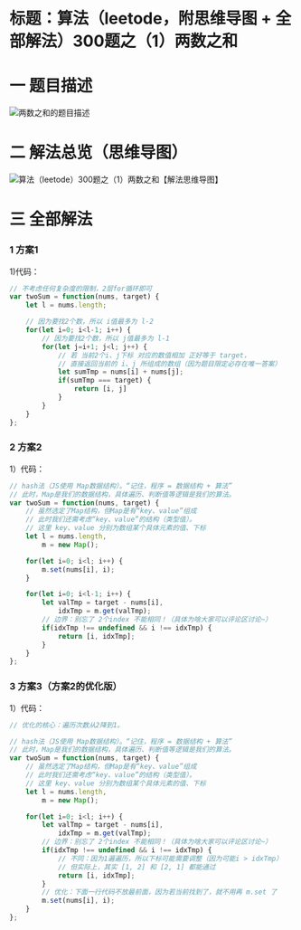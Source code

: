 # 标题：算法（leetode，附思维导图 + 全部解法）300题之（1）两数之和

# 一 题目描述
![两数之和的题目描述](https://cdn.jsdelivr.net/gh/CYBYOB/img/2021-5-9/1620527340333-image.png)

# 二 解法总览（思维导图）
![算法（leetode）300题之（1）两数之和【解法思维导图】](https://cdn.jsdelivr.net/gh/CYBYOB/img/2021-5-9/1620535666765-算法（leetode）300题之（1）两数之和.svg)

# 三 全部解法
### 1 方案1
1)代码：
```js
// 不考虑任何复杂度的限制，2层for循环即可
var twoSum = function(nums, target) {
    let l = nums.length;

    // 因为要找2个数，所以 i值最多为 l-2
    for(let i=0; i<l-1; i++) {
        // 因为要找2个数，所以 j值最多为 l-1
        for(let j=i+1; j<l; j++) {
            // 若 当前2个i、j下标 对应的数值相加 正好等于 target，
            // 直接返回当前的 i、j 所组成的数组（因为题目限定必存在唯一答案）
            let sumTmp = nums[i] + nums[j];
            if(sumTmp === target) {
                return [i, j]
            }
        }
    }
};
```

### 2 方案2
1）代码：
```js
// hash法（JS使用 Map数据结构）。“记住，程序 = 数据结构 + 算法”
// 此时，Map是我们的数据结构，具体遍历、判断值等逻辑是我们的算法。
var twoSum = function(nums, target) {
    // 虽然选定了Map结构，但Map是有“key、value”组成
    // 此时我们还需考虑“key、value”的结构（类型值）。
    // 这里 key、value 分别为数组某个具体元素的值、下标
    let l = nums.length,
        m = new Map();

    for(let i=0; i<l; i++) {
        m.set(nums[i], i);
    }

    for(let i=0; i<l-1; i++) {
        let valTmp = target - nums[i],
            idxTmp = m.get(valTmp);
        // 边界：别忘了 2个index 不能相同！（具体为啥大家可以评论区讨论~）
        if(idxTmp !== undefined && i !== idxTmp) {
            return [i, idxTmp];
        }
    }
};
```

### 3 方案3（方案2的优化版）
1）代码：
```js
// 优化的核心：遍历次数从2降到1。

// hash法（JS使用 Map数据结构）。“记住，程序 = 数据结构 + 算法”
// 此时，Map是我们的数据结构，具体遍历、判断值等逻辑是我们的算法。
var twoSum = function(nums, target) {
    // 虽然选定了Map结构，但Map是有“key、value”组成
    // 此时我们还需考虑“key、value”的结构（类型值）。
    // 这里 key、value 分别为数组某个具体元素的值、下标
    let l = nums.length,
        m = new Map();

    for(let i=0; i<l; i++) {
        let valTmp = target - nums[i],
            idxTmp = m.get(valTmp);
        // 边界：别忘了 2个index 不能相同！（具体为啥大家可以评论区讨论~）
        if(idxTmp !== undefined && i !== idxTmp) {
            // 不同：因为1遍遍历，所以下标可能需要调整（因为可能i > idxTmp）
            // 但实际上，其实 [1, 2] 和 [2, 1] 都能通过
            return [i, idxTmp];
        }
        // 优化：下面一行代码不放最前面，因为若当前找到了，就不用再 m.set 了
        m.set(nums[i], i);
    }
};
```